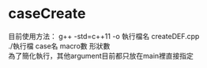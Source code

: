 # caseCreate
目前使用方法： 
g++ -std=c++11 -o 執行檔名 createDEF.cpp  
./執行檔 case名 macro數 形狀數  
為了簡化執行，其他argument目前都只放在main裡直接指定
